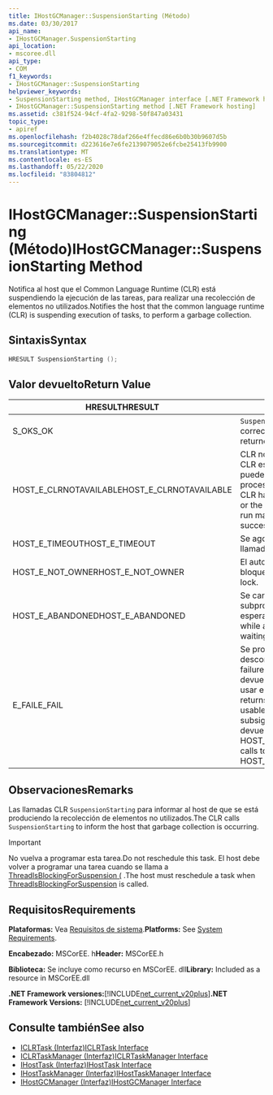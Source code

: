 ```yaml
---
title: IHostGCManager::SuspensionStarting (Método)
ms.date: 03/30/2017
api_name:
- IHostGCManager.SuspensionStarting
api_location:
- mscoree.dll
api_type:
- COM
f1_keywords:
- IHostGCManager::SuspensionStarting
helpviewer_keywords:
- SuspensionStarting method, IHostGCManager interface [.NET Framework hosting]
- IHostGCManager::SuspensionStarting method [.NET Framework hosting]
ms.assetid: c381f524-94cf-4fa2-9298-50f847a03431
topic_type:
- apiref
ms.openlocfilehash: f2b4028c78daf266e4ffecd86e6b0b30b9607d5b
ms.sourcegitcommit: d223616e7e6fe2139079052e6fcbe25413fb9900
ms.translationtype: MT
ms.contentlocale: es-ES
ms.lasthandoff: 05/22/2020
ms.locfileid: "83804812"
---
```

# <a name="ihostgcmanagersuspensionstarting-method"></a><span data-ttu-id="44326-102">IHostGCManager::SuspensionStarting (Método)</span><span class="sxs-lookup"><span data-stu-id="44326-102">IHostGCManager::SuspensionStarting Method</span></span>
<span data-ttu-id="44326-103">Notifica al host que el Common Language Runtime (CLR) está suspendiendo la ejecución de las tareas, para realizar una recolección de elementos no utilizados.</span><span class="sxs-lookup"><span data-stu-id="44326-103">Notifies the host that the common language runtime (CLR) is suspending execution of tasks, to perform a garbage collection.</span></span>  
  
## <a name="syntax"></a><span data-ttu-id="44326-104">Sintaxis</span><span class="sxs-lookup"><span data-stu-id="44326-104">Syntax</span></span>  
  
```cpp  
HRESULT SuspensionStarting ();  
```  
  
## <a name="return-value"></a><span data-ttu-id="44326-105">Valor devuelto</span><span class="sxs-lookup"><span data-stu-id="44326-105">Return Value</span></span>  
  
|<span data-ttu-id="44326-106">HRESULT</span><span class="sxs-lookup"><span data-stu-id="44326-106">HRESULT</span></span>|<span data-ttu-id="44326-107">Descripción</span><span class="sxs-lookup"><span data-stu-id="44326-107">Description</span></span>|  
|-------------|-----------------|  
|<span data-ttu-id="44326-108">S_OK</span><span class="sxs-lookup"><span data-stu-id="44326-108">S_OK</span></span>|<span data-ttu-id="44326-109">`SuspensionStarting`se devolvió correctamente.</span><span class="sxs-lookup"><span data-stu-id="44326-109">`SuspensionStarting` returned successfully.</span></span>|  
|<span data-ttu-id="44326-110">HOST_E_CLRNOTAVAILABLE</span><span class="sxs-lookup"><span data-stu-id="44326-110">HOST_E_CLRNOTAVAILABLE</span></span>|<span data-ttu-id="44326-111">CLR no se ha cargado en un proceso o CLR está en un estado en el que no puede ejecutar código administrado ni procesar la llamada correctamente.</span><span class="sxs-lookup"><span data-stu-id="44326-111">The CLR has not been loaded into a process, or the CLR is in a state in which it cannot run managed code or process the call successfully.</span></span>|  
|<span data-ttu-id="44326-112">HOST_E_TIMEOUT</span><span class="sxs-lookup"><span data-stu-id="44326-112">HOST_E_TIMEOUT</span></span>|<span data-ttu-id="44326-113">Se agotó el tiempo de espera de la llamada.</span><span class="sxs-lookup"><span data-stu-id="44326-113">The call timed out.</span></span>|  
|<span data-ttu-id="44326-114">HOST_E_NOT_OWNER</span><span class="sxs-lookup"><span data-stu-id="44326-114">HOST_E_NOT_OWNER</span></span>|<span data-ttu-id="44326-115">El autor de la llamada no posee el bloqueo.</span><span class="sxs-lookup"><span data-stu-id="44326-115">The caller does not own the lock.</span></span>|  
|<span data-ttu-id="44326-116">HOST_E_ABANDONED</span><span class="sxs-lookup"><span data-stu-id="44326-116">HOST_E_ABANDONED</span></span>|<span data-ttu-id="44326-117">Se canceló un evento mientras un subproceso o fibra bloqueados estaba esperando en él.</span><span class="sxs-lookup"><span data-stu-id="44326-117">An event was canceled while a blocked thread or fiber was waiting on it.</span></span>|  
|<span data-ttu-id="44326-118">E_FAIL</span><span class="sxs-lookup"><span data-stu-id="44326-118">E_FAIL</span></span>|<span data-ttu-id="44326-119">Se produjo un error grave desconocido.</span><span class="sxs-lookup"><span data-stu-id="44326-119">An unknown catastrophic failure occurred.</span></span> <span data-ttu-id="44326-120">Cuando un método devuelve E_FAIL, CLR ya no se puede usar en el proceso.</span><span class="sxs-lookup"><span data-stu-id="44326-120">When a method returns E_FAIL, the CLR is no longer usable within the process.</span></span> <span data-ttu-id="44326-121">Las llamadas subsiguientes a métodos de hospedaje devuelven HOST_E_CLRNOTAVAILABLE.</span><span class="sxs-lookup"><span data-stu-id="44326-121">Subsequent calls to hosting methods return HOST_E_CLRNOTAVAILABLE.</span></span>|  
  
## <a name="remarks"></a><span data-ttu-id="44326-122">Observaciones</span><span class="sxs-lookup"><span data-stu-id="44326-122">Remarks</span></span>  
 <span data-ttu-id="44326-123">Las llamadas CLR `SuspensionStarting` para informar al host de que se está produciendo la recolección de elementos no utilizados.</span><span class="sxs-lookup"><span data-stu-id="44326-123">The CLR calls `SuspensionStarting` to inform the host that garbage collection is occurring.</span></span>  
  
> [!IMPORTANT]
> <span data-ttu-id="44326-124">No vuelva a programar esta tarea.</span><span class="sxs-lookup"><span data-stu-id="44326-124">Do not reschedule this task.</span></span> <span data-ttu-id="44326-125">El host debe volver a programar una tarea cuando se llama a [ThreadIsBlockingForSuspension (](ihostgcmanager-threadisblockingforsuspension-method.md) .</span><span class="sxs-lookup"><span data-stu-id="44326-125">The host must reschedule a task when [ThreadIsBlockingForSuspension](ihostgcmanager-threadisblockingforsuspension-method.md) is called.</span></span>  
  
## <a name="requirements"></a><span data-ttu-id="44326-126">Requisitos</span><span class="sxs-lookup"><span data-stu-id="44326-126">Requirements</span></span>  
 <span data-ttu-id="44326-127">**Plataformas:** Vea [Requisitos de sistema](../../get-started/system-requirements.md).</span><span class="sxs-lookup"><span data-stu-id="44326-127">**Platforms:** See [System Requirements](../../get-started/system-requirements.md).</span></span>  
  
 <span data-ttu-id="44326-128">**Encabezado:** MSCorEE. h</span><span class="sxs-lookup"><span data-stu-id="44326-128">**Header:** MSCorEE.h</span></span>  
  
 <span data-ttu-id="44326-129">**Biblioteca:** Se incluye como recurso en MSCorEE. dll</span><span class="sxs-lookup"><span data-stu-id="44326-129">**Library:** Included as a resource in MSCorEE.dll</span></span>  
  
 <span data-ttu-id="44326-130">**.NET Framework versiones:**[!INCLUDE[net_current_v20plus](../../../../includes/net-current-v20plus-md.md)]</span><span class="sxs-lookup"><span data-stu-id="44326-130">**.NET Framework Versions:** [!INCLUDE[net_current_v20plus](../../../../includes/net-current-v20plus-md.md)]</span></span>  
  
## <a name="see-also"></a><span data-ttu-id="44326-131">Consulte también</span><span class="sxs-lookup"><span data-stu-id="44326-131">See also</span></span>

- [<span data-ttu-id="44326-132">ICLRTask (Interfaz)</span><span class="sxs-lookup"><span data-stu-id="44326-132">ICLRTask Interface</span></span>](iclrtask-interface.md)
- [<span data-ttu-id="44326-133">ICLRTaskManager (Interfaz)</span><span class="sxs-lookup"><span data-stu-id="44326-133">ICLRTaskManager Interface</span></span>](iclrtaskmanager-interface.md)
- [<span data-ttu-id="44326-134">IHostTask (Interfaz)</span><span class="sxs-lookup"><span data-stu-id="44326-134">IHostTask Interface</span></span>](ihosttask-interface.md)
- [<span data-ttu-id="44326-135">IHostTaskManager (Interfaz)</span><span class="sxs-lookup"><span data-stu-id="44326-135">IHostTaskManager Interface</span></span>](ihosttaskmanager-interface.md)
- [<span data-ttu-id="44326-136">IHostGCManager (Interfaz)</span><span class="sxs-lookup"><span data-stu-id="44326-136">IHostGCManager Interface</span></span>](ihostgcmanager-interface.md)
